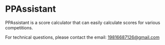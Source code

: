# PPAssistant

PPAssistant is a score calculator that can easily calculate scores for various competitions.

For technical questions, please contact the email: 19816687126@gmail.com


